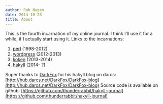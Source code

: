 ```yaml
---
author: Rob Nugen
date: 2014-10-28
title: About
---
```


This is the fourth incarnation of my online journal.  I think I'll use it for a while, if I actually start using it.  Links to the incarnations:

1. [perl] (1998-2012)
2. [wordpress] (2012-2013)
3. [koken] (2013-2014)
4. [hakyll] (2014- ?)

Super thanks to [DarkFox] for his hakyll blog on darcs: [http://hub.darcs.net/DarkFox/DarkFox-blog](http://hub.darcs.net/DarkFox/DarkFox-blog)
Source code is available on github. [https://github.com/thunderrabbit/hakyll-journal](https://github.com/thunderrabbit/hakyll-journal)


[perl]:         http://robnugen.com/cgi-bin/journal.pl "beautiful Perl hack by Fred and I"
[wordpress]:    http://robnugen.com/blog
[koken]:        http://robnugen.com/koken
[hakyll]:       http://hakyll.robnugen.com/
[DarkFox]:		http://blog.darkfox.id.au/